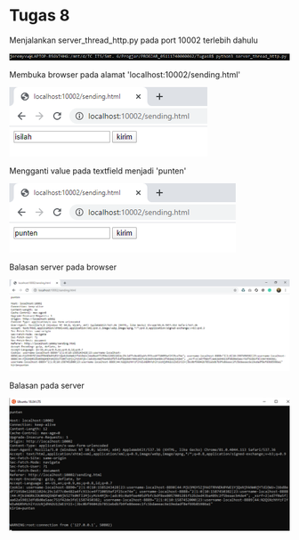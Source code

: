 # Tugas 8

Menjalankan server_thread_http.py pada port 10002 terlebih dahulu 

![1](Screenshots/server_start.png)

Membuka browser pada alamat 'localhost:10002/sending.html'

![2](Screenshots/browser_start.png)

Mengganti value pada textfield menjadi 'punten'

![3](Screenshots/browser_fill_textfield.png)

Balasan server pada browser

![4](Screenshots/browser_server_reply.png)

Balasan pada server 

![5](Screenshots/server_reply.png)